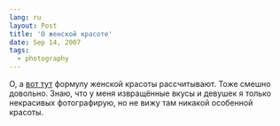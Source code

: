 ```yaml
---
lang: ru
layout: Post
title: 'О женской красоте'
date: Sep 14, 2007
tags:
  - photography
---
```


О, а [вот тут](http://art.photo-element.ru/analysis/beauty/beauty.html "Математические критерии красоты лица человека") формулу женской красоты рассчитывают. Тоже смешно довольно. Знаю, что у меня извращённые вкусы и девушек я только некрасивых фотографирую, но не вижу там никакой особенной красоты.
